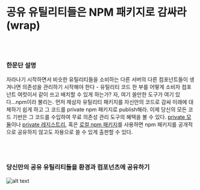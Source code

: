 # 공유 유틸리티들은 NPM 패키지로 감싸라 (wrap)

<br/><br/>

### 한문단 설명

자라나기 시작하면서 비슷한 유틸리티들을 소비하는 다른 서버의 다른 컴포넌트들이 생겨나면 의존성을 관리하기 시작해야 한다 - 유틸리티 코드 한 부를 어떻게 소비자 컴포넌트 여럿이서 같이 쓰고 배치할 수 있게 하는가? 자, 여기 쓸만한 도구가 여기 있다...npm이라 불리는. 먼저 제삼자 유틸리티 패키지를 자신만의 코드로 감싸  미래에 대체하기 쉽게 하고 그 코드를 private npm 패키지로 publish해라. 이제 당신의 모든 코드 기반은 그 코드를 수입하여 무료 의존성 관리 도구의 혜택을 볼 수 있다. [private 모듈](https://docs.npmjs.com/private-modules/intro)이나 [private 레지스트리](https://npme.npmjs.com/docs/tutorials/npm-enterprise-with-nexus.html), 혹은 [로컬 npm 패키지](https://medium.com/@arnaudrinquin/build-modular-application-with-npm-local-modules-dfc5ff047bcc)를 사용하면 npm 패키지를 공개적으로 공유하지 않고도 자용으로 쓸 수 있게 출판할 수 있다.

<br/><br/>

### 당신만의 공유 유틸리티들을 환경과 컴포넌츠에 공유하기

![alt text](/assets/images/Privatenpm.png "Structuring solution by components")
